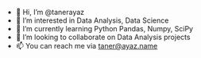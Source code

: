 - 👋 Hi, I’m @tanerayaz
- 👀 I’m interested in Data Analysis, Data Science
- 🌱 I’m currently learning Python Pandas, Numpy, SciPy
- 💞️ I’m looking to collaborate on Data Analysis projects
- 📫 You can reach me via taner@ayaz.name

<!---
tanerayaz/tanerayaz is a ✨ special ✨ repository because its `README.md` (this file) appears on your GitHub profile.
You can click the Preview link to take a look at your changes.
--->
